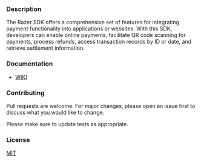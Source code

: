### Description

The Razer SDK offers a comprehensive set of features for integrating payment functionality into applications or websites. With this SDK, developers can enable online payments, facilitate QR code scanning for payments, process refunds, access transaction records by ID or date, and retrieve settlement information. 
### Documentation
* [WIKI](https://github.com/ghaowei08/RMS-sdk/wiki)
### Contributing

Pull requests are welcome. For major changes, please open an issue first
to discuss what you would like to change.

Please make sure to update tests as appropriate.

### License

[MIT](https://choosealicense.com/licenses/mit/)
